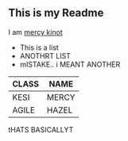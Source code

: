 ## This is my Readme

I am [mercy kinot](mercy.com)

- This is a list
- ANOTHRT LIST
- mISTAKE.. i MEANT ANOTHER

| CLASS | NAME |
--------|-------
|KESI | MERCY|
|AGILE | HAZEL|

tHATS BASICALLYT
